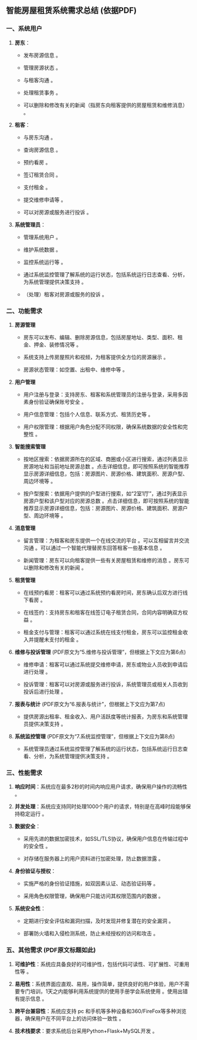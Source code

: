## 智能房屋租赁系统需求总结 (依据PDF)

### 一、系统用户

1. **房东**：
    - 发布房源信息 。
        
    - 管理房源状态 。
        
    - 与租客沟通 。
        
    - 处理租赁事务 。
        
    - 可以删除和修改有关的新闻（指房东向租客提供的房屋租赁和维修消息） 。
        
2. **租客**：
    - 与房东沟通 。
        
    - 查询房源信息 。
        
    - 预约看房 。
        
    - 签订租赁合同 。
        
    - 支付租金 。
        
    - 提交维修申请等 。
        
    - 可以对房源或服务进行投诉 。
        
3. **系统管理员**：
    - 管理系统用户 。
        
    - 维护系统数据 。
        
    - 监控系统运行等 。
        
    - 通过系统监控管理了解系统的运行状态，包括系统运行日志查看、分析，为系统管理提供决策支持 。
        
    - （处理）租客对房源或服务的投诉 。
        

### 二、功能需求

1. **房源管理**
    - 房东可以发布、编辑、删除房源信息，包括房屋地址、类型、面积、租金、押金、装修情况等 。
        
    - 系统支持上传房屋照片和视频，为租客提供全方位的房源展示 。
        
    - 房源状态管理：如空置、出租中、维修中等 。
        
2. **用户管理**
    - 用户注册与登录：支持房东、租客和系统管理员的注册与登录，采用多因素身份验证确保账号安全 。
        
    - 用户信息管理：包括个人信息、联系方式、租赁历史等 。
        
    - 用户权限管理：根据用户角色分配不同权限，确保系统数据的安全性和完整性 。
        
3. **智能搜索管理**
    - 按地区搜索：依据房源所在的区域、商圈或小区进行搜索，通过列表显示房源地址和当前地址房源总数 。点击详细信息，即可按照系统的智能推荐显示房源详细信息，包括：房源图片、房源价格、建筑面积、房源户型、周边环境等 。
        
    - 按户型搜索：依据用户提供的户型进行搜索，如“2室1厅”，通过列表显示房源户型和该户型对应的房源总数 。点击详细信息，即可按照系统的智能推荐显示房源详细信息，包括：房源图片、房源价格、建筑面积、房源户型、周边环境等 。
        
4. **消息管理**
    - 留言管理：为租客和房东提供一个在线交流的平台 。可以互相留言并交流沟通 。可以通过一个智能代理替房东回答租客一些基本信息 。
        
    - 新闻管理：房东可以向租客提供一些有关房屋租赁和维修的消息 。房东可以删除和修改有关的新闻 。
        
5. **租赁管理**
    - 在线预约看房：租客可以通过系统预约看房时间，房东确认后双方进行线下看房 。
        
    - 在线签约：支持房东和租客在线签订电子租赁合同，合同内容明确双方权益 。
        
    - 租金支付与管理：租客可以通过系统在线支付租金，房东可以监控租金收入并提醒未支付的租金 。
        
6. **维修与投诉管理** (PDF原文为“5.维修与投诉管理”，但根据上下文应为第6点)
    - 维修申请：租客可以通过系统提交维修申请，房东或物业人员收到申请后进行处理 。
        
    - 投诉管理：租客可以对房源或服务进行投诉，系统管理员或相关人员收到投诉后进行处理 。
        
7. **报表与统计** (PDF原文为“6.报表与统计”，但根据上下文应为第7点)
    - 提供房源出租率、租金收入、用户活跃度等统计报表，为房东和系统管理员提供决策支持 。
        
8. **系统监控管理** (PDF原文为“7.系统监控管理”，但根据上下文应为第8点)
    - 系统管理员通过系统监控管理了解系统的运行状态，包括系统运行日志查看、分析，为系统管理提供决策支持 。
        

### 三、性能需求

1. **响应时间**：系统应在最多2秒的时间内响应用户请求，确保用户操作的流畅性 。
    
2. **并发处理**：系统应支持同时处理1000个用户的请求，特别是在高峰时段能够保持稳定运行 。
    
3. **数据安全**：
    - 采用先进的数据加密技术，如SSL/TLS协议，确保用户信息在传输过程中的安全性 。
        
    - 对存储在服务器上的用户资料进行加密处理，防止数据泄露 。
        
4. **身份验证与授权**：
    - 实施严格的身份验证措施，如双因素认证、动态验证码等 。
        
    - 采用角色权限管理，确保用户只能访问其权限范围内的数据 。
        
5. **系统安全性**：
    - 定期进行安全评估和漏洞扫描，及时发现并修复潜在的安全漏洞 。
        
    - 部署防火墙和入侵检测系统，防止未经授权的访问和攻击 。
        

### 五、其他需求 (PDF原文标题如此)

1. **可维护性**：系统应具备良好的可维护性，包括代码可读性、可扩展性、可重用性等 。
    
2. **易用性**：系统界面应直观、易用，操作简单，提供良好的用户体验，用户不需要专门培训，1天之内能够利用系统提供的使用手册学会系统使用 。使用出错有提示信息 。
    
3. **跨平台兼容性**：系统应支持 pc 和手机等多种设备和360/FireFox等多种浏览器，确保用户在不同平台上的访问体验一致性 。
    
4. **技术栈要求**：要求系统后台采用Python+Flask+MySQL开发 。